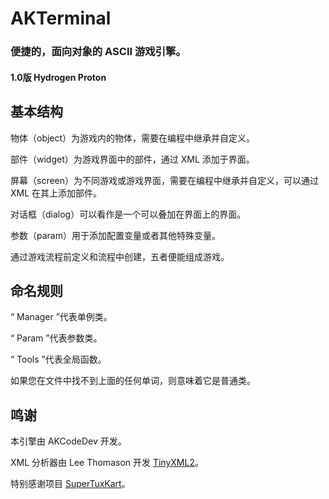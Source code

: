 # AKTerminal
### 便捷的，面向对象的 ASCII 游戏引擎。
#### 1.0版 Hydrogen Proton
## 基本结构
物体（object）为游戏内的物体，需要在编程中继承并自定义。

部件（widget）为游戏界面中的部件，通过 XML 添加于界面。

屏幕（screen）为不同游戏或游戏界面，需要在编程中继承并自定义，可以通过 XML 在其上添加部件。

对话框（dialog）可以看作是一个可以叠加在界面上的界面。

参数（param）用于添加配置变量或者其他特殊变量。

通过游戏流程前定义和流程中创建，五者便能组成游戏。
## 命名规则
“ Manager ”代表单例类。

“ Param ”代表参数类。

“ Tools ”代表全局函数。

如果您在文件中找不到上面的任何单词，则意味着它是普通类。
## 鸣谢
本引擎由 AKCodeDev 开发。

XML 分析器由 Lee Thomason 开发 [TinyXML2](https://github.com/leethomason/tinyxml2)。

特别感谢项目 [SuperTuxKart](https://supertuxkart.net/)。
